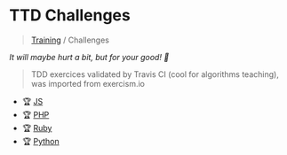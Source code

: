 # TTD Challenges

> [Training](https://github.com/simplonco/training) / Challenges

_It will maybe hurt a bit, but for your good! :cactus:_

> TDD exercices validated by Travis CI (cool for algorithms teaching), was imported from exercism.io

* :trophy: [JS](https://github.com/simplonco/js-challenges)
* :trophy: [PHP](https://github.com/simplonco/php-challenges)
* :trophy: [Ruby](https://github.com/simplonco/ruby-challenges)
* :trophy: [Python](https://github.com/simplonco/python-challenges)
